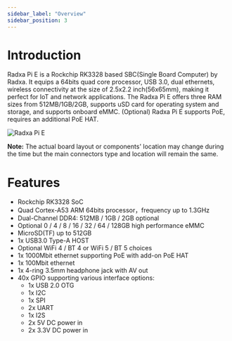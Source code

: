 ```yaml
---
sidebar_label: "Overview"
sidebar_position: 3
---
```


# Introduction

Radxa Pi E is a Rockchip RK3328 based SBC(Single Board Computer) by Radxa. It equips a 64bits quad core processor, USB 3.0, dual ethernets, wireless connectivity at the size of 2.5x2.2 inch(56x65mm), making it perfect for IoT and network applications. The Radxa Pi E offers three RAM sizes from 512MB/1GB/2GB, supports uSD card for operating system and storage, and supports onboard eMMC. (Optional) Radxa Pi E supports PoE, requires an additional PoE HAT.

![Radxa Pi E](/img/pi-e/radxa-pi-e.webp)

**Note:** The actual board layout or components' location may change during the time but the main connectors type and location will remain the same.

# Features

- Rockchip RK3328 SoC
- Quad Cortex-A53 ARM 64bits processor，frequency up to 1.3GHz
- Dual-Channel DDR4: 512MB / 1GB / 2GB optional
- Optional 0 / 4 / 8 / 16 / 32 / 64 / 128GB high performance eMMC
- MicroSD(TF) up to 512GB
- 1x USB3.0 Type-A HOST
- Optional WiFi 4 / BT 4 or WiFi 5 / BT 5 choices
- 1x 1000Mbit ethernet supporting PoE with add-on PoE HAT
- 1x 100Mbit ethernet
- 1x 4-ring 3.5mm headphone jack with AV out
- 40x GPIO supporting various interface options:
  - 1x USB 2.0 OTG
  - 1x I2C
  - 1x SPI
  - 2x UART
  - 1x I2S
  - 2x 5V DC power in
  - 2x 3.3V DC power in
